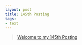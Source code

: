 ```yaml
---
layout: post
title: 145th Posting
tags: 
- text
---
```


> [Welcome to my 145th Posting](https://janghan-kor.tistory.com/700)

